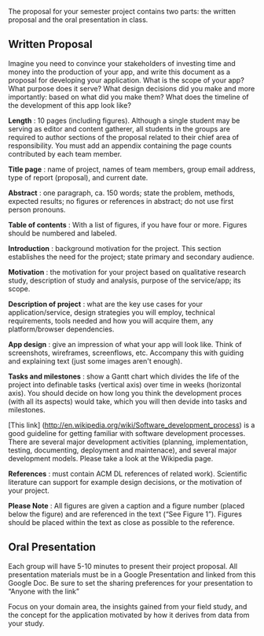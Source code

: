 The proposal for your semester project contains two parts: the written proposal and the oral
presentation in class.

## Written Proposal

Imagine you need to convince your stakeholders of investing time and money into the production of your app, and write this document as a proposal for developing your application. What is the scope of your app? What purpose does it serve? What design decisions did you make and more importantly: based on what did you make them? What does the timeline of the development of this app look like?

__Length__
: 10 pages (including figures). Although a single student may be serving as editor and
content gatherer, all students in the groups are required to author sections of the proposal
related to their chief area of responsibility. You must add an appendix containing the page counts
contributed by each team member.

__Title page__
: name of project, names of team members, group email address, type of report (proposal),
and current date.

__Abstract__
: one paragraph, ca. 150 words; state the problem, methods, expected results; no figures or
references in abstract; do not use first person pronouns.

__Table of contents__
: With a list of figures, if you have four or more. Figures should be numbered and labeled.

__Introduction__
: background motivation for the project. This section establishes the need for the
project; state primary and secondary audience.

__Motivation__
: the motivation for your project based on qualitative research study, description of
study and analysis, purpose of the service/app; its scope.

__Description of project__
: what are the key use cases for your application/service, design strategies
you will employ, technical requirements, tools needed and how you will acquire them, any
platform/browser dependencies.

__App design__
: give an impression of what your app will look like. Think of screenshots, wireframes, screenflows, etc. Accompany this with guiding and explaining text (just some images aren't enough).

__Tasks and milestones__
: show a Gantt chart which divides the life of the project into definable
tasks (vertical axis) over time in weeks (horizontal axis). You should decide on how long you think the development proces (with all its aspects) would take, which you will then devide into tasks and milestones. 

[This link] (http://en.wikipedia.org/wiki/Software_development_process) is a good guideline for getting familiar with software development processes. There are several major development activities (planning, implementation, testing, documenting, deployment and maintenace), and several major development models. Please take a look at the Wikipedia page.

__References__
: must contain ACM DL references of related work). Scientific literature can support for example design decisions, or the motivation of your project.

__Please Note__
: All figures are given a caption and a figure number (placed below the figure) and are
referenced in the text (“See Figure 1”). Figures should be placed within the text as close as
possible to the reference.

## Oral Presentation

Each group will have 5-10 minutes to present their project proposal. All presentation materials must
be in a Google Presentation and linked from this Google Doc. Be sure to set the sharing preferences for your presentation to “Anyone with the link”

Focus on your domain area, the insights gained from your field study, and the concept for the
application motivated by how it derives from data from your study.

